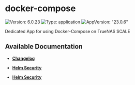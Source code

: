 # docker-compose

![Version: 6.0.23](https://img.shields.io/badge/Version-6.0.23-informational?style=flat-square) ![Type: application](https://img.shields.io/badge/Type-application-informational?style=flat-square) ![AppVersion: "23.0.6"](https://img.shields.io/badge/AppVersion-"23.0.6"-informational?style=flat-square)

Dedicated App for using Docker-Compose on TrueNAS SCALE

## Available Documentation

- [**Changelog**](CHANGELOG)

- [**Helm Security**](container-security)

- [**Helm Security**](helm-security)

